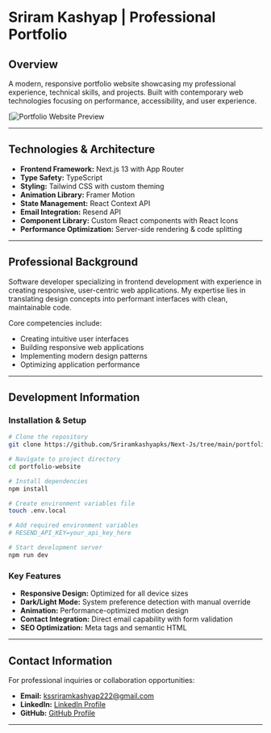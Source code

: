 # Sriram Kashyap | Professional Portfolio

## Overview

A modern, responsive portfolio website showcasing my professional experience, technical skills, and projects. Built with contemporary web technologies focusing on performance, accessibility, and user experience.

[![Portfolio Website Preview]([https://srirams-portfolio.vercel.app/](https://srirams-portfolio-git-main-sriramkashyapks-projects.vercel.app/))

---

## Technologies & Architecture

- **Frontend Framework:** Next.js 13 with App Router
- **Type Safety:** TypeScript
- **Styling:** Tailwind CSS with custom theming
- **Animation Library:** Framer Motion
- **State Management:** React Context API
- **Email Integration:** Resend API
- **Component Library:** Custom React components with React Icons
- **Performance Optimization:** Server-side rendering & code splitting

---

## Professional Background

Software developer specializing in frontend development with experience in creating responsive, user-centric web applications. My expertise lies in translating design concepts into performant interfaces with clean, maintainable code.

Core competencies include:
- Creating intuitive user interfaces
- Building responsive web applications
- Implementing modern design patterns
- Optimizing application performance

---

## Development Information

### Installation & Setup

```bash
# Clone the repository
git clone https://github.com/Sriramkashyapks/Next-Js/tree/main/portfolio-website

# Navigate to project directory
cd portfolio-website

# Install dependencies
npm install

# Create environment variables file
touch .env.local

# Add required environment variables
# RESEND_API_KEY=your_api_key_here

# Start development server
npm run dev
```

### Key Features

- **Responsive Design:** Optimized for all device sizes
- **Dark/Light Mode:** System preference detection with manual override
- **Animation:** Performance-optimized motion design
- **Contact Integration:** Direct email capability with form validation
- **SEO Optimization:** Meta tags and semantic HTML

---

## Contact Information

For professional inquiries or collaboration opportunities:

- **Email:** [kssriramkashyap222@gmail.com](mailto:kssriramkashyap222@gmail.com)
- **LinkedIn:** [LinkedIn Profile](https://linkedin.com/in/sriramkashyapks)
- **GitHub:** [GitHub Profile](https://github.com/Sriramkashyapks)

---
